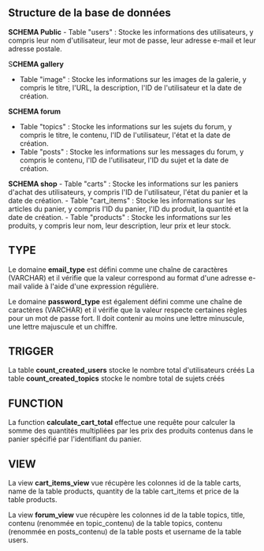 ## Structure de la base de données
**SCHEMA Public**
    - Table "users" : Stocke les informations des utilisateurs, y compris leur nom d'utilisateur, leur mot de passe, leur adresse e-mail et leur adresse postale.

S**CHEMA gallery**
- Table "image" : Stocke les informations sur les images de la galerie, y compris le titre, l'URL, la description, l'ID de l'utilisateur et la date de création.

**SCHEMA forum**
- Table "topics" : Stocke les informations sur les sujets du forum, y compris le titre, le contenu, l'ID de l'utilisateur, l'état et la date de création.
- Table "posts" : Stocke les informations sur les messages du forum, y compris le contenu, l'ID de l'utilisateur, l'ID du sujet et la date de création.

**SCHEMA shop**
    - Table "carts" : Stocke les informations sur les paniers d'achat des utilisateurs, y compris l'ID de l'utilisateur, l'état du panier et la date de création.
    - Table "cart_items" : Stocke les informations sur les articles du panier, y compris l'ID du panier, l'ID du produit, la quantité et la date de création.
    - Table "products" : Stocke les informations sur les produits, y compris leur nom, leur description, leur prix et leur stock.
    
## TYPE
Le domaine **email_type** est défini comme une chaîne de caractères (VARCHAR) et il vérifie que la valeur correspond au format d'une adresse e-mail valide à l'aide d'une expression régulière.

Le domaine **password_type** est également défini comme une chaîne de caractères (VARCHAR) et il vérifie que la valeur respecte certaines règles pour un mot de passe fort. Il doit contenir au moins une lettre minuscule, une lettre majuscule et un chiffre.

## TRIGGER
La table **count_created_users** stocke le nombre total d'utilisateurs créés
La table **count_created_topics** stocke le nombre total de sujets créés

## FUNCTION
La function **calculate_cart_total** effectue une requête pour calculer la somme des quantités multipliées par les prix des produits contenus dans le panier spécifié par l'identifiant du panier. 

## VIEW
La view **cart_items_view** vue récupère les colonnes id de la table carts, name de la table products, quantity de la table cart_items et price de la table products. 

La view **forum_view** vue récupère les colonnes id de la table topics, title, contenu (renommée en topic_contenu) de la table topics, contenu (renommée en posts_contenu) de la table posts et username de la table users. 

